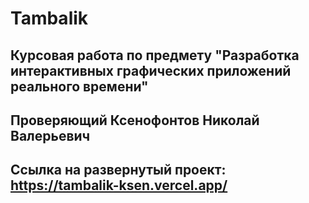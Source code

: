 # Tambalik

## Курсовая работа по предмету "Разработка интерактивных графических приложений реального времени"

## Проверяющий Ксенофонтов Николай Валерьевич


## Ссылка на развернутый проект: https://tambalik-ksen.vercel.app/

